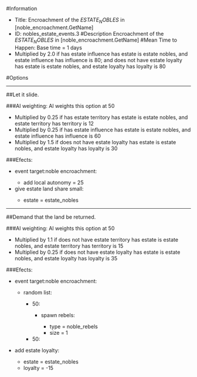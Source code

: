 #Information
 - Title: Encroachment of the $ESTATE_NOBLES$ in [noble_encroachment.GetName]
 - ID: nobles_estate_events.3
#Description
Encroachment of the $ESTATE_NOBLES$ in [noble_encroachment.GetName]
#Mean Time to Happen:
Base time = 1 days
 - Multiplied by 2.0 if has estate influence has estate is estate nobles, and estate influence has influence is 80; and does not have estate loyalty has estate is estate nobles, and estate loyalty has loyalty is 80

#Options

___
##Let it slide.

###AI weighting:
AI weights this option at 50
 - Multiplied by 0.25 if has estate territory has estate is estate nobles, and estate territory has territory is 12
 - Multiplied by 0.25 if has estate influence has estate is estate nobles, and estate influence has influence is 60
 - Multiplied by 1.5 if does not have estate loyalty has estate is estate nobles, and estate loyalty has loyalty is 30


###Efects:<ul><li>event target:noble encroachment:</li><ul><li>add local autonomy = 25</li></ul><li>give estate land share small:</li><ul><li>estate = estate_nobles</li></ul></ul>

___
##Demand that the land be returned.

###AI weighting:
AI weights this option at 50
 - Multiplied by 1.1 if does not have estate territory has estate is estate nobles, and estate territory has territory is 15
 - Multiplied by 0.25 if does not have estate loyalty has estate is estate nobles, and estate loyalty has loyalty is 35


###Efects:<ul><li>event target:noble encroachment:</li><ul><li>random list:</li><ul><li>50:</li><ul><li>spawn rebels:</li><ul><li>type = noble_rebels</li><li>size = 1</li></ul></ul><li>50:</li><ul></ul></ul></ul><li>add estate loyalty:</li><ul><li>estate = estate_nobles</li><li>loyalty = -15</li></ul></ul>
